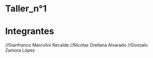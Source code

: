 # Taller_n°1

# Integrantes

//Gianfranco Marcolini Recalde
//Nicolas Orellana Alvarado
//Gonzalo Zamora López

